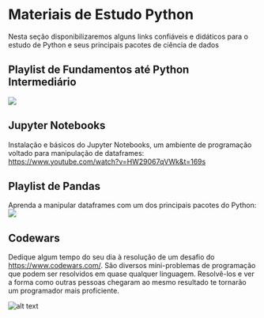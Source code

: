 # Materiais de Estudo Python
Nesta seção disponibilizaremos alguns links confiáveis e didáticos para o estudo de Python e seus principais pacotes de ciência de dados

## Playlist de Fundamentos até Python Intermediário
[![](http://img.youtube.com/vi/YYXdXT2l-Gg/0.jpg)](http://www.youtube.com/watch?v=YYXdXT2l-Gg "")

## Jupyter Notebooks
Instalação e básicos do Jupyter Notebooks, um ambiente de programação voltado para manipulação de dataframes:\
https://www.youtube.com/watch?v=HW29067qVWk&t=169s

## Playlist de Pandas
Aprenda a manipular dataframes com um dos principais pacotes do Python:\
[![](http://img.youtube.com/vi/ZyhVh-qRZPA/0.jpg)](http://www.youtube.com/watch?v=ZyhVh-qRZPA "")

## Codewars
Dedique algum tempo do seu dia à resolução de um desafio do https://www.codewars.com/. São diversos mini-problemas de programação que podem ser resolvidos em quase qualquer linguagem. Resolvê-los e ver a forma como outras pessoas chegaram ao mesmo resultado te tornarão um programador mais proficiente.




![alt text](http://onecompileman.com/blog-images/15440854780.png)
